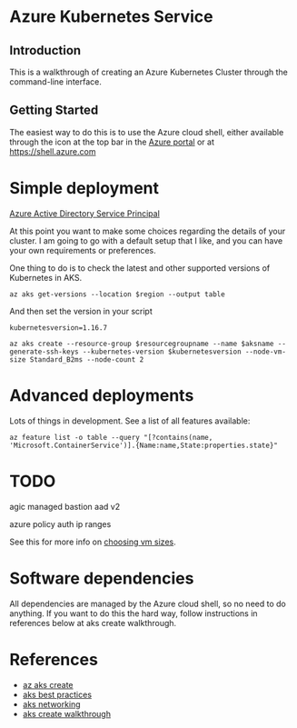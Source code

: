 # Azure Kubernetes Service 

## Introduction
This is a walkthrough of creating an Azure Kubernetes Cluster through the command-line interface.

## Getting Started
The easiest way to do this is to use the Azure cloud shell, either available through the icon at the top bar in the [Azure portal](https://portal.azure.com) or at https://shell.azure.com

# Simple deployment
[Azure Active Directory Service Principal](https://docs.microsoft.com/en-us/azure/aks/kubernetes-service-principal)

At this point you want to make some choices regarding the details of your cluster. I am going to go with a default setup that I like, and you can have your own requirements or preferences.

One thing to do is to check the latest and other supported versions of Kubernetes in AKS. 

```
az aks get-versions --location $region --output table

```
And then set the version in your script

```
kubernetesversion=1.16.7

az aks create --resource-group $resourcegroupname --name $aksname --generate-ssh-keys --kubernetes-version $kubernetesversion --node-vm-size Standard_B2ms --node-count 2 
```

# Advanced deployments

Lots of things in development. See a list of all features available:
```
az feature list -o table --query "[?contains(name, 'Microsoft.ContainerService')].{Name:name,State:properties.state}"
```

# TODO

agic managed
bastion
aad v2

azure policy 
auth ip ranges

See this for more info on [choosing vm sizes](./choose_vm_size.md).

# Software dependencies

All dependencies are managed by the Azure cloud shell, so no need to do anything. If you want to do this the hard way, follow instructions in references below at aks create walkthrough. 

# References
- [az aks create](https://docs.microsoft.com/en-us/cli/azure/aks?view=azure-cli-latest#az-aks-create)
- [aks best practices](https://docs.microsoft.com/en-us/azure/aks/best-practices)
- [aks networking](https://docs.microsoft.com/en-us/azure/aks/concepts-network)
- [aks create walkthrough](https://docs.microsoft.com/en-us/azure/aks/kubernetes-walkthrough)
